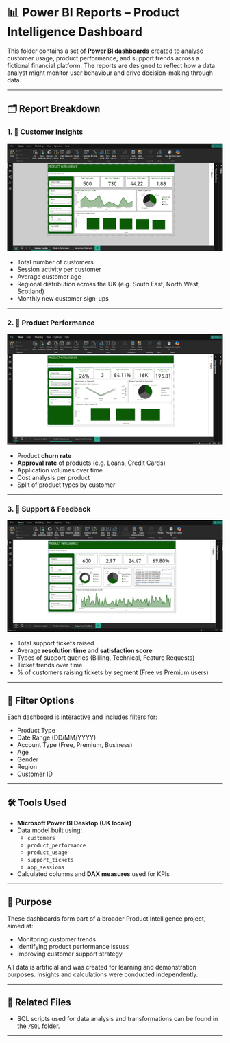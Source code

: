 # 📊 Power BI Reports – Product Intelligence Dashboard

This folder contains a set of **Power BI dashboards** created to analyse customer usage, product performance, and support trends across a fictional financial platform. The reports are designed to reflect how a data analyst might monitor user behaviour and drive decision-making through data.

---

## 🗂️ Report Breakdown

### 1. 🧠 Customer Insights
![Customer Insights](../screenshots/customer_insights.png)
- Total number of customers
- Session activity per customer
- Average customer age
- Regional distribution across the UK (e.g. South East, North West, Scotland)
- Monthly new customer sign-ups

---

### 2. 🚀 Product Performance
![Product Performance](../screenshots/product_performance.png)
- Product **churn rate**
- **Approval rate** of products (e.g. Loans, Credit Cards)
- Application volumes over time
- Cost analysis per product
- Split of product types by customer

---

### 3. 💬 Support & Feedback
![Support and Feedback](../screenshots/support_and_feedback.png)
- Total support tickets raised
- Average **resolution time** and **satisfaction score**
- Types of support queries (Billing, Technical, Feature Requests)
- Ticket trends over time
- % of customers raising tickets by segment (Free vs Premium users)

---

## 🧭 Filter Options
Each dashboard is interactive and includes filters for:
- Product Type
- Date Range (DD/MM/YYYY)
- Account Type (Free, Premium, Business)
- Age
- Gender
- Region
- Customer ID

---

## 🛠 Tools Used
- **Microsoft Power BI Desktop (UK locale)**
- Data model built using:
  - `customers`
  - `product_performance`
  - `product_usage`
  - `support_tickets`
  - `app_sessions`
- Calculated columns and **DAX measures** used for KPIs

---

## 🎯 Purpose
These dashboards form part of a broader Product Intelligence project, aimed at:
- Monitoring customer trends
- Identifying product performance issues
- Improving customer support strategy

All data is artificial and was created for learning and demonstration purposes. Insights and calculations were conducted independently.

---

## 📎 Related Files
- SQL scripts used for data analysis and transformations can be found in the `/SQL` folder.

---
